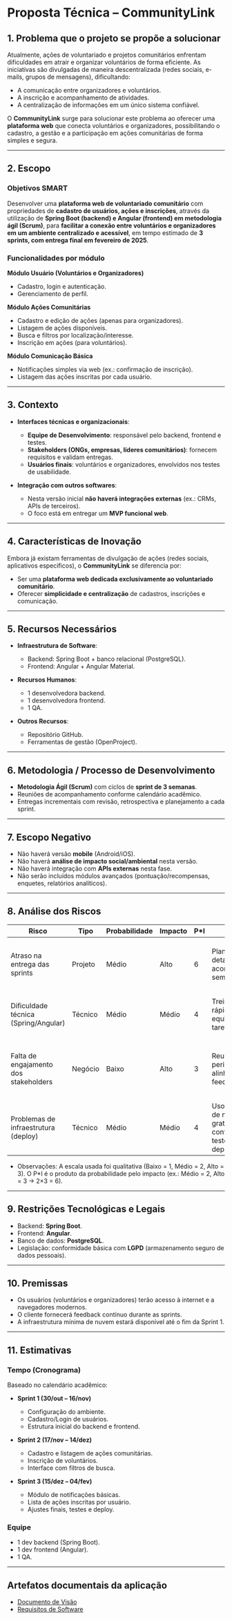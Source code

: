 # Proposta Técnica – CommunityLink

## 1. Problema que o projeto se propõe a solucionar
Atualmente, ações de voluntariado e projetos comunitários enfrentam dificuldades em atrair e organizar voluntários de forma eficiente. As iniciativas são divulgadas de maneira descentralizada (redes sociais, e-mails, grupos de mensagens), dificultando:  
- A comunicação entre organizadores e voluntários.  
- A inscrição e acompanhamento de atividades.  
- A centralização de informações em um único sistema confiável.  

O **CommunityLink** surge para solucionar este problema ao oferecer uma **plataforma web** que conecta voluntários e organizadores, possibilitando o cadastro, a gestão e a participação em ações comunitárias de forma simples e segura.  

---

## 2. Escopo  

### Objetivos SMART
Desenvolver uma **plataforma web de voluntariado comunitário** com propriedades de **cadastro de usuários, ações e inscrições**, através da utilização de **Spring Boot (backend) e Angular (frontend) em metodologia ágil (Scrum)**, para **facilitar a conexão entre voluntários e organizadores em um ambiente centralizado e acessível**, em tempo estimado de **3 sprints, com entrega final em fevereiro de 2025**.

### Funcionalidades por módulo  

**Módulo Usuário (Voluntários e Organizadores)**  
- Cadastro, login e autenticação.  
- Gerenciamento de perfil.  

**Módulo Ações Comunitárias**  
- Cadastro e edição de ações (apenas para organizadores).  
- Listagem de ações disponíveis.  
- Busca e filtros por localização/interesse.  
- Inscrição em ações (para voluntários).  

**Módulo Comunicação Básica**  
- Notificações simples via web (ex.: confirmação de inscrição).  
- Listagem das ações inscritas por cada usuário.  

---

## 3. Contexto  

- **Interfaces técnicas e organizacionais**:  
  - **Equipe de Desenvolvimento**: responsável pelo backend, frontend e testes.  
  - **Stakeholders (ONGs, empresas, líderes comunitários)**: fornecem requisitos e validam entregas.  
  - **Usuários finais**: voluntários e organizadores, envolvidos nos testes de usabilidade.  

- **Integração com outros softwares**:  
  - Nesta versão inicial **não haverá integrações externas** (ex.: CRMs, APIs de terceiros).  
  - O foco está em entregar um **MVP funcional web**.  

---

## 4. Características de Inovação
Embora já existam ferramentas de divulgação de ações (redes sociais, aplicativos específicos), o **CommunityLink** se diferencia por:  
- Ser uma **plataforma web dedicada exclusivamente ao voluntariado comunitário**.  
- Oferecer **simplicidade e centralização** de cadastros, inscrições e comunicação.  

---

## 5. Recursos Necessários  

- **Infraestrutura de Software**:  
  - Backend: Spring Boot + banco relacional (PostgreSQL).  
  - Frontend: Angular + Angular Material.    

- **Recursos Humanos**:  
  - 1 desenvolvedora backend.  
  - 1 desenvolvedora frontend.  
  - 1 QA.  

- **Outros Recursos**:  
  - Repositório GitHub.  
  - Ferramentas de gestão (OpenProject).  

---

## 6. Metodologia / Processo de Desenvolvimento  
- **Metodologia Ágil (Scrum)** com ciclos de **sprint de 3 semanas**.  
- Reuniões de acompanhamento conforme calendário acadêmico.  
- Entregas incrementais com revisão, retrospectiva e planejamento a cada sprint.  

---

## 7. Escopo Negativo  
- Não haverá versão **mobile** (Android/iOS).  
- Não haverá **análise de impacto social/ambiental** nesta versão.  
- Não haverá integração com **APIs externas** nesta fase.  
- Não serão incluídos módulos avançados (pontuação/recompensas, enquetes, relatórios analíticos).  

---

## 8. Análise dos Riscos  

| Risco                               | Tipo      | Probabilidade | Impacto | P*I | Mitigação                                                                 | Contingência                                                                 |
|-------------------------------------|-----------|---------------|---------|-----|---------------------------------------------------------------------------|----------------------------------------------------------------------------|
| Atraso na entrega das sprints       | Projeto   | Médio         | Alto    | 6   | Planejamento detalhado e acompanhamento semanal                           | Repriorizar backlog e reduzir escopo de funcionalidades menos críticas      |
| Dificuldade técnica (Spring/Angular)| Técnico   | Médio         | Médio   | 4   | Treinamentos rápidos e divisão equilibrada de tarefas                     | Substituição temporária por soluções mais simples ou apoio externo          |
| Falta de engajamento dos stakeholders| Negócio  | Baixo         | Alto    | 3   | Reuniões periódicas de alinhamento e feedback                             | Decisões assumidas pela equipe de desenvolvimento com base em requisitos já validados |
| Problemas de infraestrutura (deploy)| Técnico   | Médio         | Médio   | 4   | Uso de ambientes de nuvem gratuitos confiáveis e testes prévios de deploy | Migração rápida para outro provedor ou uso de ambiente local temporário     |

- Observações:
A escala usada foi qualitativa (Baixo = 1, Médio = 2, Alto = 3).
O P*I é o produto da probabilidade pelo impacto (ex.: Médio = 2, Alto = 3 → 2×3 = 6).

---

## 9. Restrições Tecnológicas e Legais  
- Backend: **Spring Boot**.  
- Frontend: **Angular**.  
- Banco de dados: **PostgreSQL**.  
- Legislação: conformidade básica com **LGPD** (armazenamento seguro de dados pessoais).  

---

## 10. Premissas  
- Os usuários (voluntários e organizadores) terão acesso à internet e a navegadores modernos.  
- O cliente fornecerá feedback contínuo durante as sprints.  
- A infraestrutura mínima de nuvem estará disponível até o fim da Sprint 1.  

---

## 11. Estimativas  

### Tempo (Cronograma)  
Baseado no calendário acadêmico:  

- **Sprint 1 (30/out – 16/nov)**  
  - Configuração do ambiente.  
  - Cadastro/Login de usuários.  
  - Estrutura inicial do backend e frontend.  

- **Sprint 2 (17/nov – 14/dez)**  
  - Cadastro e listagem de ações comunitárias.  
  - Inscrição de voluntários.  
  - Interface com filtros de busca.  

- **Sprint 3 (15/dez – 04/fev)**  
  - Módulo de notificações básicas.  
  - Lista de ações inscritas por usuário.  
  - Ajustes finais, testes e deploy.  

### Equipe  
- 1 dev backend (Spring Boot).  
- 1 dev frontend (Angular).  
- 1 QA.  
---

## Artefatos documentais da aplicação

- [Documento de Visão](./Documentacao/DocumentoDeVisao.md)
- [Requisitos de Software](./Documentacao/RequisitosDeSoftware.md)
